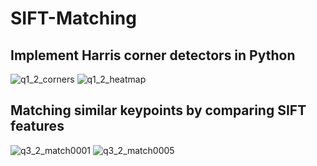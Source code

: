 # SIFT-Matching
## Implement Harris corner detectors in Python

![q1_2_corners](https://user-images.githubusercontent.com/54015834/168417653-05861275-1b99-48c9-89f6-e3e022c65a84.jpg)
![q1_2_heatmap](https://user-images.githubusercontent.com/54015834/168417654-20aa69ec-7a89-4e59-8fdc-5840aa9534db.jpg)

## Matching similar keypoints by comparing SIFT features 
![q3_2_match0001](https://user-images.githubusercontent.com/54015834/168417674-bbe20482-0f13-423c-ac02-32d394528a0c.jpg)
![q3_2_match0005](https://user-images.githubusercontent.com/54015834/168417676-645e62b7-da1e-4f09-82c8-8a96f666f0c3.jpg)
